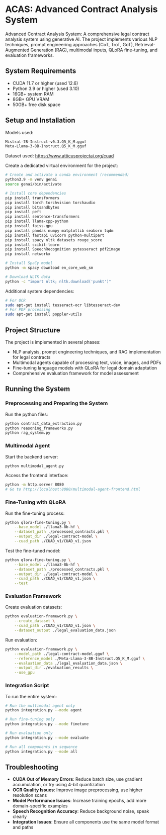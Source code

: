 # ACAS: Advanced Contract Analysis System
Advanced Contract Analysis System: A comprehensive legal contract analysis system using generative AI. The project implements various NLP techniques, prompt engineering approaches (CoT, TroT, GoT), Retrieval-Augmented Generation (RAG), multimodal inputs, QLoRA fine-tuning, and evaluation frameworks.

## System Requirements

- CUDA 11.7 or higher (used 12.6)
- Python 3.9 or higher (used 3.10)
- 16GB+ system RAM
- 8GB+ GPU VRAM
- 50GB+ free disk space

## Setup and Installation

Models used:
```bash
Mistral-7B-Instruct-v0.3.Q5_K_M.gguf
Meta-Llama-3-8B-Instruct.Q5_K_M.gguf
```

Dataset used:
https://www.atticusprojectai.org/cuad

Create a dedicated virtual environment for the project:

```bash
# Create and activate a conda environment (recommended)
python3.9 -m venv genai
source genai/bin/activate

# Install core dependencies
pip install transformers
pip install torch torchvision torchaudio
pip install bitsandbytes
pip install peft
pip install sentence-transformers
pip install llama-cpp-python
pip install faiss-gpu
pip install pandas numpy matplotlib seaborn tqdm
pip install fastapi uvicorn python-multipart
pip install spacy nltk datasets rouge_score
pip install scikit-learn
pip install SpeechRecognition pytesseract pdf2image
pip install networkx

# Install SpaCy model
python -m spacy download en_core_web_sm

# Download NLTK data
python -c "import nltk; nltk.download('punkt')"
```

Additional system dependencies:

```bash
# For OCR
sudo apt-get install tesseract-ocr libtesseract-dev
# For PDF processing
sudo apt-get install poppler-utils
```

## Project Structure

The project is implemented in several phases:

- NLP analysis, prompt engineering techniques, and RAG implementation for legal contracts
- Multimodal agents capable of processing text, voice, images, and PDFs
- Fine-tuning language models with QLoRA for legal domain adaptation
- Comprehensive evaluation framework for model assessment

## Running the System

### Preprocessing and Preparing the System

Run the python files:

```bash
python contract_data_extraction.py
python reasoning_frameworks.py
python rag_system.py
```

### Multimodal Agent

Start the backend server:

```bash
python multimodal_agent.py
```

Access the frontend interface:

```bash
python -m http.server 8080
# Go to http://localhost:8080/multimodal-agent-frontend.html
```

### Fine-Tuning with QLoRA

Run the fine-tuning process:

```bash
python qlora-fine-tuning.py \
    --base_model ./llama3-8b-hf \
    --dataset_path ./processed_contracts.pkl \
    --output_dir ./legal-contract-model \
    --cuad_path ./CUAD_v1/CUAD_v1.json
```

Test the fine-tuned model:

```bash
python qlora-fine-tuning.py \
    --base_model ./llama3-8b-hf \
    --dataset_path ./processed_contracts.pkl \
    --output_dir ./legal-contract-model \
    --cuad_path ./CUAD_v1/CUAD_v1.json \
    --test
```

### Evaluation Framework

Create evaluation datasets:

```bash
python evaluation-framework.py \
    --create_dataset \
    --cuad_path ./CUAD_v1/CUAD_v1.json \
    --dataset_output ./legal_evaluation_data.json
```

Run evaluation:

```bash
python evaluation-framework.py \
    --model_path ./legal-contract-model.gguf \
    --reference_model ./Meta-Llama-3-8B-Instruct.Q5_K_M.gguf \
    --evaluation_data ./legal_evaluation_data.json \
    --output_dir ./evaluation_results \
    --use_gpu
```

### Integration Script

To run the entire system:

```bash
# Run the multimodal agent only
python integration.py --mode agent

# Run fine-tuning only
python integration.py --mode finetune

# Run evaluation only
python integration.py --mode evaluate

# Run all components in sequence
python integration.py --mode all
```

## Troubleshooting

- **CUDA Out of Memory Errors**: Reduce batch size, use gradient accumulation, or try using 4-bit quantization
- **OCR Quality Issues**: Improve image preprocessing, use higher resolution scans
- **Model Performance Issues**: Increase training epochs, add more domain-specific examples
- **Speech Recognition Accuracy**: Reduce background noise, speak clearly
- **Integration Issues**: Ensure all components use the same model format and paths
